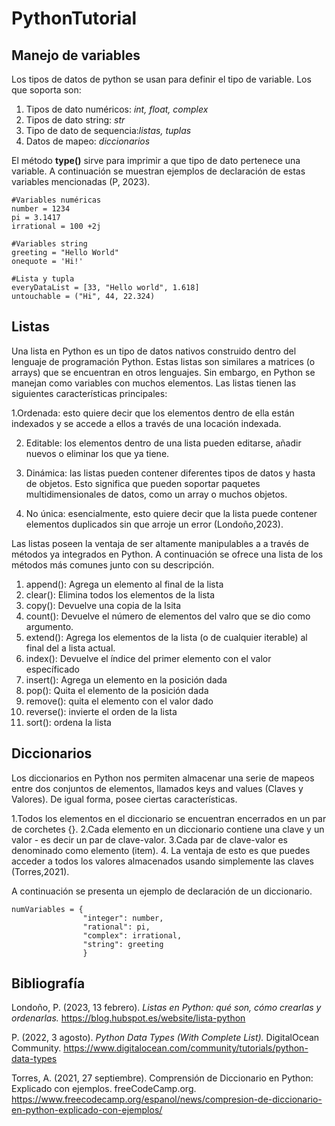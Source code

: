 # PythonTutorial
## Manejo de variables

Los tipos de datos de python se usan para definir el tipo de variable. Los que soporta son: 
1. Tipos de dato numéricos: *int, float, complex*
2. Tipos de dato string: *str*
3. Tipo de dato de sequencia:*listas, tuplas*
4. Datos de mapeo: *diccionarios*

 El método **type()** sirve para imprimir a que tipo de dato pertenece una variable. A continuación se muestran ejemplos de declaración de estas variables mencionadas (P, 2023).
 
```
#Variables numéricas
number = 1234
pi = 3.1417
irrational = 100 +2j

#Variables string
greeting = "Hello World"
onequote = 'Hi!'

#Lista y tupla
everyDataList = [33, "Hello world", 1.618]
untouchable = ("Hi", 44, 22.324)
```
## Listas
Una lista en Python es un tipo de datos nativos construido dentro del lenguaje de programación Python. Estas listas son similares a matrices (o arrays) que se encuentran en otros lenguajes. Sin embargo, en Python se manejan como variables con muchos elementos. Las listas tienen las siguientes características principales:

1.Ordenada: esto quiere decir que los elementos dentro de ella están indexados y se accede a ellos a través de una locación indexada. 

2. Editable: los elementos dentro de una lista pueden editarse, añadir nuevos o eliminar los que ya tiene. 

3. Dinámica: las listas pueden contener diferentes tipos de datos y hasta de objetos. Esto significa que pueden soportar paquetes multidimensionales de datos, como un array o muchos objetos. 

4. No única: esencialmente, esto quiere decir que la lista puede contener elementos duplicados sin que arroje un error (Londoño,2023). 

Las listas poseen la ventaja de ser altamente manipulables a a través de métodos ya integrados en Python. A continuación se ofrece una lista de los métodos más comunes junto con su descripción.
1. append(): Agrega un elemento al final de la lista
2. clear(): Elimina todos los elementos de la lista
3. copy(): Devuelve una copia de la lsita
4. count(): Devuelve el número de elementos del valro que se dio como argumento.
5. extend(): Agrega los elementos de la lista (o de cualquier iterable) al final del a lista actual.
6. index(): Devuelve el índice del primer elemento con el valor específicado
7. insert(): Agrega un elemento en la posición dada
8. pop(): Quita el elemento de la posición dada
9. remove(): quita el elemento con el valor dado
10. reverse(): invierte el orden de la lista
11. sort(): ordena la lista

## Diccionarios 
Los diccionarios en Python nos permiten almacenar una serie de mapeos entre dos conjuntos de elementos, llamados keys and values (Claves y Valores).
De igual forma, posee ciertas características.

1.Todos los elementos en el diccionario se encuentran encerrados en un par de corchetes {}.
2.Cada elemento en un diccionario contiene una clave y un valor - es decir un par de clave-valor.
3.Cada par de clave-valor es denominado como elemento (item).
4. La ventaja de esto es que puedes acceder a todos los valores almacenados 
usando simplemente las claves (Torres,2021).


A continuación se presenta un ejemplo de declaración de un diccionario.
```
numVariables = {
                "integer": number, 
                "rational": pi,
                "complex": irrational,
                "string": greeting
                }
```
## Bibliografía
Londoño, P. (2023, 13 febrero). *Listas en Python: qué son, cómo crearlas y ordenarlas.* https://blog.hubspot.es/website/lista-python

P. (2022, 3 agosto). *Python Data Types (With Complete List).* DigitalOcean Community. https://www.digitalocean.com/community/tutorials/python-data-types

Torres, A. (2021, 27 septiembre). Comprensión de Diccionario en Python: Explicado con ejemplos. freeCodeCamp.org. https://www.freecodecamp.org/espanol/news/compresion-de-diccionario-en-python-explicado-con-ejemplos/
